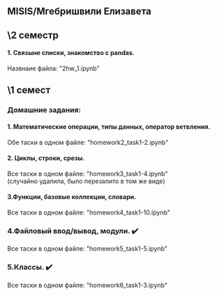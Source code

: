 ## MISIS/Мгебришвили Елизавета
## \2 семестр
#### 1. Связыне списки, знакомство с pandas. 
Назвнаие файла: "2hw_1.ipynb" 
## \1 семест
### Домашние задания:
#### 1. Математические операции, типы данных, оператор ветвления. 
Обе таски в одном файле: "homework2_task1-2.ipynb" 
#### 2. Циклы, строки, срезы.
Все таски в одном файле: "homework3_task1-4.ipynb" \
(случайно удалила, было перезалито в том же виде)
#### 3.Функции, базовые коллекции, словари.
Все таски в одном файле: "homework4_task1-10.ipynb"
### 4.Файловый ввод/вывод, модули. ✔️
Все таски в одном файле: "homework5_task1-5.ipynb"
### 5.Классы. ✔️
Все таски в одном файле: "homework6_task1-3.ipynb"

